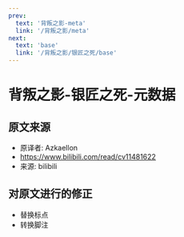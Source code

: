 ```yaml
---
prev:
  text: '背叛之影-meta'
  link: '/背叛之影/meta'
next:
  text: 'base'
  link: '/背叛之影/银匠之死/base'
---
```


# 背叛之影-银匠之死-元数据

## 原文来源

+ 原译者: Azkaellon
+ <https://www.bilibili.com/read/cv11481622>
+ 来源: bilibili

## 对原文进行的修正

+ 替换标点
+ 转换脚注
